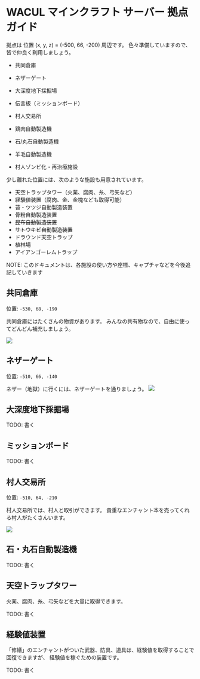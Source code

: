 # WACUL マインクラフト サーバー 拠点ガイド

拠点は 位置 (x, y, z) = (-500, 66, -200) 周辺です。
色々準備していますので、皆で仲良く利用しましょう。

- 共同倉庫
- ネザーゲート
- 大深度地下採掘場
- 伝言板（ミッションボード）

- 村人交易所
- 鶏肉自動製造機
- 石/丸石自動製造機
- 羊毛自動製造機
- 村人ゾンビ化・再治療施設

少し離れた位置には、次のような施設も用意されています。

- 天空トラップタワー（火薬、腐肉、糸、弓矢など）
- 経験値装置（腐肉、金、金塊なども取得可能）
- 苔・ツツジ自動製造装置
- 骨粉自動製造装置
- ~~昆布自動製造装置~~
- ~~サトウキビ自動製造装置~~
- ドラウンド天空トラップ
- 植林場
- アイアンゴーレムトラップ

NOTE: このドキュメントは、各施設の使い方や座標、キャプチャなどを今後追記していきます

## 共同倉庫

位置: `-530, 68, -190`

共同倉庫にはたくさんの物資があります。
みんなの共有物なので、自由に使ってどんどん補充しましょう。

![](https://i.gyazo.com/a34fc5b8c14178ccd8c3bd4306e0ca99.png)

## ネザーゲート

位置: `-510, 66, -140`

ネザー（地獄）に行くには、ネザーゲートを通りましょう。
![](https://i.gyazo.com/8f53bfe2c26d568a5c209e2df0470d82.png)

## 大深度地下採掘場

TODO: 書く

## ミッションボード

TODO: 書く

## 村人交易所

位置: `-510, 64, -210`

村人交易所では、村人と取引ができます。
貴重なエンチャント本を売ってくれる村人がたくさんいます。

![](https://i.gyazo.com/fa18153b0c4acca51f03a3a05e420b81.png)

## 石・丸石自動製造機

TODO: 書く

## 天空トラップタワー

火薬、腐肉、糸、弓矢などを大量に取得できます。

TODO: 書く

## 経験値装置

「修繕」のエンチャントがついた武器、防具、道具は、経験値を取得することで回復できますが、
経験値を稼ぐための装置です。

TODO: 書く
